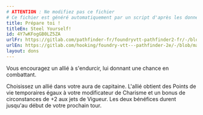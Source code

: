 ```yaml
---
# ATTENTION : Ne modifiez pas ce fichier
# Ce fichier est généré automatiquement par un script d'après les données du module Foundry VTT officiel et de sa traduction
title: Prépare toi !
titleEn: Steel Yourself!
id: 4Y7wKFogGB0LZ5ZA
urlFr: https://gitlab.com/pathfinder-fr/foundryvtt-pathfinder2-fr/-/blob/master/data/feats/4Y7wKFogGB0LZ5ZA.htm
urlEn: https://gitlab.com/hooking/foundry-vtt---pathfinder-2e/-/blob/master/packs/data/feats.db/steel-yourself.json
layout: dons
---
```

Vous encouragez un allié à s'endurcir, lui donnant une chance en combattant.

Choisissez un allié dans votre aura de capitaine. L'allié obtient des Points de vie temporaires égaux à votre modificateur de Charisme et un bonus de circonstances de +2 aux jets de Vigueur. Les deux bénéfices durent jusqu'au début de votre prochain tour.
